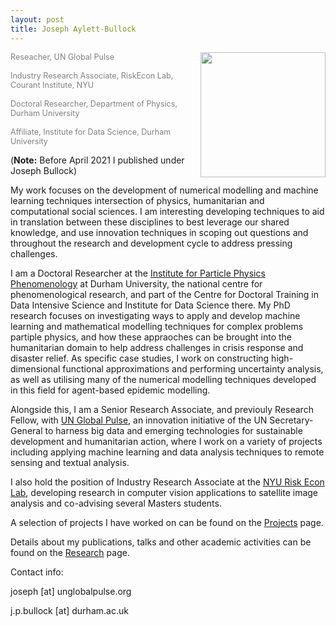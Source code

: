 ```yaml
---
layout: post
title: Joseph Aylett-Bullock
---
```

<kbd><img style="float: right; margin-left: 10px;" width="200" height="200" src="https://josephpb.github.io/images/J_Bullock.jpg"></kbd>
<span style="color:grey;font-size: 0.9em">
Reseacher, UN Global Pulse<br/>
<br/>
Industry Research Associate, RiskEcon Lab, <br/>Courant Institute, NYU<br/>
<br/>
Doctoral Researcher, Department of Physics, <br/>Durham University<br/>
<br/>
Affiliate, Institute for Data Science, Durham University<br/>
</span>

(**Note:** Before April 2021 I published under Joseph Bullock)

My work focuses on the development of numerical modelling and machine learning techniques intersection of physics, humanitarian and computational social sciences. I am interesting developing techniques to aid in translation between these disciplines to best leverage our shared knowledge, and use innovation techniques in scoping out questions and throughout the research and development cycle to address pressing challenges.

I am a Doctoral Researcher at the [Institute for Particle Physics Phenomenology](http://ippp.dur.ac.uk) at Durham University, the national centre for phenomenological research, and part of the Centre for Doctoral Training in Data Intensive Science and Institute for Data Science there. My PhD research focuses on investigating ways to apply and develop machine learning and mathematical modelling techniques for complex problems partiple physics, and how these appraoches can be brought into the humanitarian domain to help address challenges in crisis response and disaster relief. As specific case studies, I work on constructing high-dimensional functional approximations and performing uncertainty analysis, as well as utilising many of the numerical modelling techniques developed in this field for agent-based epidemic modelling.

Alongside this, I am a Senior Research Associate, and previouly Research Fellow, with [UN Global Pulse](https://www.beta.unglobalpulse.org), an innovation initiative of the UN Secretary-General to harness big data and emerging technologies for sustainable development and humanitarian action, where I work on a variety of projects including applying machine learning and data analysis techniques to remote sensing and textual analysis.

I also hold the position of Industry Research Associate at the [NYU Risk Econ Lab](https://wp.nyu.edu/riskeconlab/), developing research in computer vision applications to satellite image analysis and co-advising several Masters students.

A selection of projects I have worked on can be found on the [Projects](https://josephpb.github.io/projects) page.

Details about my publications, talks and other academic activities can be found on the [Research](https://josephpb.github.io/research) page.

Contact info:

joseph [at] unglobalpulse.org

j.p.bullock [at] durham.ac.uk

